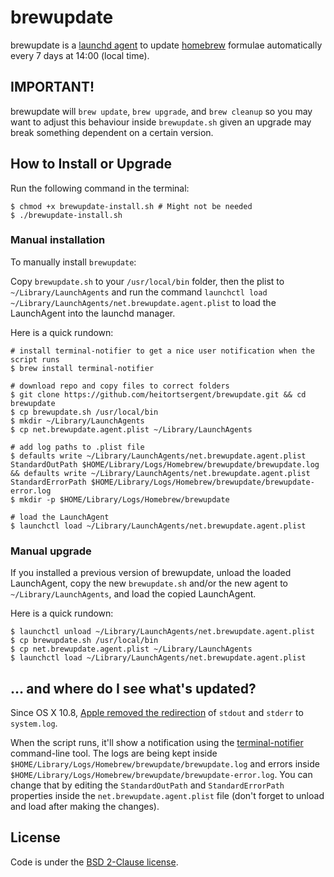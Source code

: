 # brewupdate #

brewupdate is a [launchd agent][launchd] to update [homebrew][homebrew] formulae automatically every 7 days at 14:00 (local time).

## IMPORTANT!

brewupdate will `brew update`, `brew upgrade`, and `brew cleanup` so you may want to adjust this behaviour inside `brewupdate.sh` given an upgrade may break something dependent on a certain version.

## How to Install or Upgrade ##
Run the following command in the terminal:

```shell
$ chmod +x brewupdate-install.sh # Might not be needed
$ ./brewupdate-install.sh
```

### Manual installation ###

To manually install `brewupdate`:

Copy `brewupdate.sh` to your `/usr/local/bin` folder, then the plist to `~/Library/LaunchAgents` and run the command `launchctl load ~/Library/LaunchAgents/net.brewupdate.agent.plist` to load the LaunchAgent into the launchd manager.

Here is a quick rundown:

```shell
# install terminal-notifier to get a nice user notification when the script runs
$ brew install terminal-notifier

# download repo and copy files to correct folders
$ git clone https://github.com/heitortsergent/brewupdate.git && cd brewupdate
$ cp brewupdate.sh /usr/local/bin
$ mkdir ~/Library/LaunchAgents
$ cp net.brewupdate.agent.plist ~/Library/LaunchAgents

# add log paths to .plist file
$ defaults write ~/Library/LaunchAgents/net.brewupdate.agent.plist StandardOutPath $HOME/Library/Logs/Homebrew/brewupdate/brewupdate.log && defaults write ~/Library/LaunchAgents/net.brewupdate.agent.plist StandardErrorPath $HOME/Library/Logs/Homebrew/brewupdate/brewupdate-error.log
$ mkdir -p $HOME/Library/Logs/Homebrew/brewupdate

# load the LaunchAgent
$ launchctl load ~/Library/LaunchAgents/net.brewupdate.agent.plist
```

### Manual upgrade ###

If you installed a previous version of brewupdate, unload the loaded LaunchAgent, copy the new `brewupdate.sh` and/or the new agent to `~/Library/LaunchAgents`, and load the copied LaunchAgent.

Here is a quick rundown:

```
$ launchctl unload ~/Library/LaunchAgents/net.brewupdate.agent.plist
$ cp brewupdate.sh /usr/local/bin
$ cp net.brewupdate.agent.plist ~/Library/LaunchAgents
$ launchctl load ~/Library/LaunchAgents/net.brewupdate.agent.plist
```

## … and where do I see what's updated? ##

Since OS X 10.8, [Apple removed the redirection][apple-removed-redirection] of `stdout` and `stderr` to `system.log`.

When the script runs, it'll show a notification using the [terminal-notifier][terminal-notifier] command-line tool. The logs are being kept inside `$HOME/Library/Logs/Homebrew/brewupdate/brewupdate.log` and errors inside `$HOME/Library/Logs/Homebrew/brewupdate/brewupdate-error.log`. You can change that by editing the `StandardOutPath` and `StandardErrorPath` properties inside the `net.brewupdate.agent.plist` file (don't forget to unload and load after making the changes).

## License

Code is under the [BSD 2-Clause license][license].

[launchd]: http://developer.apple.com/library/mac/#technotes/tn2083/_index.html
[homebrew]: https://github.com/mxcl/homebrew/
[apple-removed-redirection]: http://stackoverflow.com/a/15655471/1712728
[terminal-notifier]: https://github.com/alloy/terminal-notifier
[license]: https://github.com/cgswong/brewupdate/tree/master/LICENSE.txt
